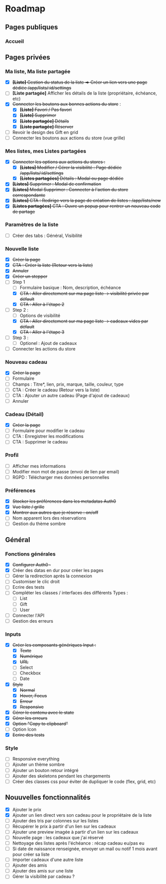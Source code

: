 # Roadmap

## Pages publiques
### Accueil

## Pages privées
### Ma liste, Ma liste partagée
- [x] ~~**[Liste]** Gestion du status de la liste => Créer un lien vers une page dédiée /app/lists/:id/settings~~
- [ ] **[Liste partagée]** Afficher les détails de la liste (propriétaire, échéance, etc)
- [x] ~~Connecter les boutons aux bonnes actions du store~~ :
    - [x] ~~**[Liste]** Favori / Pas favori~~
    - [x] ~~**[Liste]** Supprimer~~
    - [x] ~~**[Liste partagée]** Détails~~
    - [x] ~~**[Liste partagée]** Réserver~~
- [ ] Revoir le design des Gift en grid
- [ ] Connecter les boutons aux actions du store (vue grille)

### Mes listes, mes Listes partagées
- [x] ~~Connecter les options aux actions du stores :~~
    - [x] ~~**[Listes]** Modifier / Gérer la visibilité : Page dédiée /app/lists/:id/settings~~
    - [x] ~~**[Listes partagées]** Détails : Modal ou page dédiée~~
- [x] ~~**[Listes]** Supprimer : Modal de confirmation~~
- [x] ~~**[Listes]** Modal Supprimer : Connecter à l'action du store correspondante~~
- [x] ~~**[Listes]** CTA : Redirige vers la page de création de listes : /app/lists/new~~
- [x] ~~**[Listes partagées]** CTA : Ouvre un popup pour rentrer un nouveau code de partage~~

### Paramètres de la liste
- [ ] Créer des tabs : Général, Visibilité

### Nouvelle liste
- [x] ~~Créer la page~~
- [x] ~~CTA : Créer la liste (Retour vers la liste)~~
- [x] ~~Annuler~~
- [x] ~~Créer un stepper~~
- [ ] Step 1
    - [ ] Formulaire basique : Nom, description, échéance
    - [x] ~~CTA : Aller directement sur ma page liste -> visibilité privée par défault~~
    - [x] ~~CTA : Aller à l'étape 2~~
- [ ] Step 2 : 
    - [ ] Options de visibilité
    - [x] ~~CTA : Aller directement sur ma page liste -> cadeaux vides par défault~~
    - [x] ~~CTA : Aller à l'étape 3~~
- [ ] Step 3 :
    - [ ] Optionel : Ajout de cadeaux
- [ ] Connecter les actions du store

### Nouveau cadeau
- [x] ~~Créer la page~~
- [ ] Formulaire
- [ ] Champs : Titre*, lien, prix, marque, taille, couleur, type
- [ ] CTA : Créer le cadeau (Retour vers la liste)
- [ ] CTA : Ajouter un autre cadeau (Page d'ajout de cadeaux)
- [ ] Annuler

### Cadeau (Détail)
- [x] ~~Créer la page~~
- [ ] Formulaire pour modifier le cadeau
- [ ] CTA : Enregistrer les modifications
- [ ] CTA : Supprimer le cadeau

### Profil
- [ ] Afficher mes informations
- [ ] Modifier mon mot de passe (envoi de lien par email)
- [ ] RGPD : Télécharger mes données personnelles

### Préférences
- [x] ~~Stocker les préférences dans les metadatas Auth0~~
- [x] ~~Vue liste / grille~~
- [x] ~~Montrer aux autres que je réserve : on/off~~
- [ ] Nom apparent lors des réservations
- [ ] Gestion du thème sombre

## Général
### Fonctions générales
- [x] ~~Configurer Auth0~~~
- [x] Créer des datas en dur pour créer les pages
- [ ] Gérer la redirection après la connexion
- [ ] Customiser le clic droit
- [ ] Ecrire des tests
- [ ] Compléter les classes / interfaces des différents Types :
    - [ ] List
    - [ ] Gift
    - [ ] User
- [ ] Connecter l'API
- [ ] Gestion des erreurs

### Inputs
- [x] ~~Créer les composants génériques Input :~~
    - [x] ~~Texte~~
    - [x] ~~Numérique~~
    - [x] ~~URL~~
    - [ ] Select
    - [ ] Checkbox
    - [ ] Date
- [x] ~~Style~~ 
    - [x] ~~Normal~~
    - [x] ~~Hover, Focus~~
    - [x] ~~Erreur~~
    - [x] ~~Responsive~~
- [x] ~~Gérer le contenu avec le state~~
- [x] ~~Gérer les erreurs~~
- [x] ~~Option "Copy to clipboard"~~
- [ ] Option Icon
- [x] ~~Ecrire des tests~~

### Style
- [ ] Responsive everything
- [ ] Ajouter un thème sombre
- [ ] Ajouter un bouton retour intégré
- [ ] Ajouter des skeletons pendant les chargements
- [ ] Créer des classes css pour éviter de dupliquer le code (flex, grid, etc)

## Nouuvelles fonctionnalités
- [x] Ajouter le prix
- [x] Ajouter un lien direct vers son cadeau pour le propriétaire de la liste
- [ ] Ajouter des tris par colonnes sur les listes
- [ ] Récupérer le prix à partir d'un lien sur les cadeaux
- [ ] Ajouter une preview imagée à partir d'un lien sur les cadeaux
- [ ] Nouvelle page : les cadeaux que j'ai réservé
- [ ] Nettoyage des listes après l'échéance : récap cadeau eu/pas eu
- [ ] Si date de naissance renseignée, envoyer un mail ou notif 1 mois avant pour créer sa liste
- [ ] Importer cadeaux d'une autre liste
- [ ] Ajouter des amis
- [ ] Ajouter des amis sur une liste
- [ ] Gérer la visibilité par cadeau ?